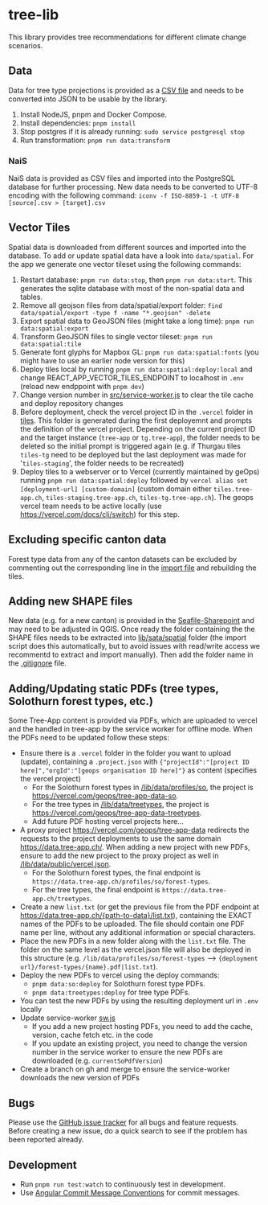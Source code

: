 # tree-lib

This library provides tree recommendations for different climate change scenarios.

## Data

Data for tree type projections is provided as a [CSV file](./data/projections.csv) and needs to be converted into JSON to be usable by the library.

1. Install NodeJS, pnpm and Docker Compose.
2. Install dependencies: `pnpm install`
4. Stop postgres if it is already running: `sudo service postgresql stop`
5. Run transformation: `pnpm run data:transform`

### NaiS

NaiS data is provided as CSV files and imported into the PostgreSQL database for further processing. New data needs to be converted to UTF-8 encoding with the following command: `iconv -f ISO-8859-1 -t UTF-8 [source].csv > [target].csv`

## Vector Tiles

Spatial data is downloaded from different sources and imported into the database. To add or update spatial data have a look into `data/spatial`. For the app we generate one vector tileset using the following commands:

1. Restart database: `pnpm run data:stop`, then `pnpm run data:start`. This generates the sqlite database with most of the non-spatial data and tables.
2. Remove all geojson files from data/spatial/export folder: `find data/spatial/export -type f -name "*.geojson" -delete`
3. Export spatial data to GeoJSON files (might take a long time): `pnpm run data:spatial:export`
4. Transform GeoJSON files to single vector tileset: `pnpm run data:spatial:tile`
5. Generate font glyphs for Mapbox GL: `pnpm run data:spatial:fonts` (you might have to use an earlier node version for this)
6. Deploy tiles local by running `pnpm run data:spatial:deploy:local` and change REACT_APP_VECTOR_TILES_ENDPOINT to localhost in `.env` (reload new endppoint with `pnpm dev`)
7. Change version number in [src/service-worker.js](https://github.com/geops/tree-app/blob/master/src/service-worker.js#L16) to clear the tile cache and deploy repository changes
8. Before deployment, check the vercel project ID in the `.vercel` folder in [tiles](https://github.com/geops/tree-app/tree/master/lib/data/spatial/tiles). This folder is generated during the first deployemnt and prompts the definition of the vercel project. Depending on the current project ID and the target instance (`tree-app` or `tg.tree-app`), the folder needs to be deleted so the initial prompt is triggered again (e.g. if Thurgau tiles `tiles-tg` need to be deployed but the last deployment was made for '`tiles-staging`', the folder needs to be recreated)
9. Deploy tiles to a webserver or to Vercel (currently maintained by geOps) running `pnpm run data:spatial:deploy` followed by `vercel alias set [deployment-url] [custom-domain]` (custom domain either `tiles.tree-app.ch`, `tiles-staging.tree-app.ch`, `tiles-tg.tree-app.ch`). The geops vercel team needs to be active locally (use https://vercel.com/docs/cli/switch) for this step.

## Excluding specific canton data

Forest type data from any of the canton datasets can be excluded by commenting out the corresponding line in the [import file](https://github.com/geops/tree-app/blob/master/lib/data/spatial/1-import.sh#L55) and rebuilding the tiles.

## Adding new SHAPE files

New data (e.g. for a new canton) is provided in the [Seafile-Sharepoint](https://data.int.geops.com/lib/7eb78755-e8bf-46fc-ba1d-3c4d104a6cad/file/045_BaTool/Standortskarten) and may need to be adjusted in QGIS. Once ready the folder containing the the SHAPE files needs to be extracted into [lib/sata/spatial](https://github.com/geops/tree-app/tree/master/lib/data/spatial) folder (the import script does this automatically, but to avoid issues with read/write access we recommentd to extract and import manually). Then add the folder name in the [.gitignore](https://github.com/geops/tree-app/blob/master/lib/.gitignore) file.

## Adding/Updating static PDFs (tree types, Solothurn forest types, etc.)
Some Tree-App content is provided via PDFs, which are uploaded to vercel and the handled in tree-app by the service worker for offline mode. When the PDFs need to be updated follow these steps:
- Ensure there is a `.vercel` folder in the folder you want to upload (update), containing a `.project.json` with `{"projectId":"[project ID here]","orgId":"[geops organisation ID here]"}` as content (specifies the vercel project)
  - For the Solothurn forest types in [/lib/data/profiles/so](https://github.com/geops/tree-app/tree/master/lib/data/profiles/so), the project is https://vercel.com/geops/tree-app-data-so.
  - For the tree types in [/lib/data/treetypes](https://github.com/geops/tree-app/tree/master/lib/data/treetypes), the project is https://vercel.com/geops/tree-app-data-treetypes.
  - Add future PDF hosting vercel projects here...
- A proxy project https://vercel.com/geops/tree-app-data redirects the requests to the project deployments to use the same domain https://data.tree-app.ch/. When adding a new project with new PDFs, ensure to add the new project to the proxy project as well in [/lib/data/public/vercel.json](https://github.com/geops/tree-app/tree/master/lib/data/public/vercel.json).
  - For the Solothurn forest types, the final endpoint is `https://data.tree-app.ch/profiles/so/forest-types`.
  - For the tree types, the final endpoint is `https://data.tree-app.ch/treetypes`.
- Create a new `list.txt` (or get the previous file from the PDF endpoint at https://data.tree-app.ch/{path-to-data}/list.txt), containing the EXACT names of the PDFs to be uploaded. The file should contain one PDF name per line, without any additional information or special characters.
- Place the new PDFs in a new folder along with the `list.txt` file. The folder on the same level as the vercel.json file will also be deployed in this structure (e.g. `/lib/data/profiles/so/forest-types` --> `{deployment url}/forest-types/{name}.pdf|list.txt`).
- Deploy the new PDFs to vercel using the deploy commands: 
  - `pnpm data:so:deploy` for Solothurn forest type PDFs.
  - `pnpm data:treetypes:deploy` for tree type PDFs.
- You can test the new PDFs by using the resulting deployment url in `.env` locally
- Update service-worker [sw.js](https://github.com/geops/tree-app/blob/master/src/sw.js)
  - If you add a new project hosting PDFs, you need to add the cache, version, cache fetch etc. in the code
  - If you update an existing project, you need to change the version number in the service worker to ensure the new PDFs are downloaded (e.g. `currentSoPdfVersion`)
- Create a branch on gh and merge to ensure the service-worker downloads the new version of PDFs

## Bugs

Please use the [GitHub issue tracker](https://github.com/geops/tree-app/issues) for all bugs and feature requests. Before creating a new issue, do a quick search to see if the problem has been reported already.

## Development

- Run `pnpm run test:watch` to continuously test in development.
- Use [Angular Commit Message Conventions](https://github.com/angular/angular.js/blob/master/DEVELOPERS.md#-git-commit-guidelines) for commit messages.